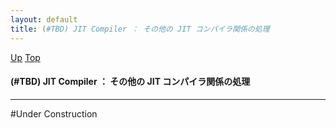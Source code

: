 ```yaml
---
layout: default
title: (#TBD) JIT Compiler ： その他の JIT コンパイラ関係の処理
---
```

[Up](noQrGfj91w.html) [Top](../index.html)

#### (#TBD) JIT Compiler ： その他の JIT コンパイラ関係の処理

--- 
#Under Construction






